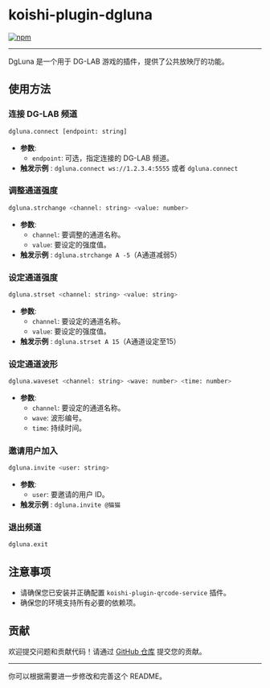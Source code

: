 # koishi-plugin-dgluna

[![npm](https://img.shields.io/npm/v/koishi-plugin-dgluna?style=flat-square)](https://www.npmjs.com/package/koishi-plugin-dgluna)



---



DgLuna 是一个用于 DG-LAB 游戏的插件，提供了公共放映厅的功能。


## 使用方法

### 连接 DG-LAB 频道

```bash
dgluna.connect [endpoint: string]
```

- **参数**: 
  - `endpoint`: 可选，指定连接的 DG-LAB 频道。
- **触发示例** : `dgluna.connect ws://1.2.3.4:5555` 或者 `dgluna.connect`

### 调整通道强度

```bash
dgluna.strchange <channel: string> <value: number>
```

- **参数**:
  - `channel`: 要调整的通道名称。
  - `value`: 要设定的强度值。
- **触发示例** : `dgluna.strchange A -5`（A通道减弱5）

### 设定通道强度

```bash
dgluna.strset <channel: string> <value: string>
```

- **参数**:
  - `channel`: 要设定的通道名称。
  - `value`: 要设定的强度值。
- **触发示例** : `dgluna.strset A 15`（A通道设定至15）
### 设定通道波形

```bash
dgluna.waveset <channel: string> <wave: number> <time: number>
```

- **参数**:
  - `channel`: 要设定的通道名称。
  - `wave`: 波形编号。
  - `time`: 持续时间。

### 邀请用户加入

```bash
dgluna.invite <user: string>
```

- **参数**:
  - `user`: 要邀请的用户 ID。
- **触发示例** : `dgluna.invite @猫猫`
### 退出频道

```bash
dgluna.exit
```

## 注意事项

- 请确保您已安装并正确配置 `koishi-plugin-qrcode-service` 插件。
- 确保您的环境支持所有必要的依赖项。

## 贡献

欢迎提交问题和贡献代码！请通过 [GitHub 仓库](#) 提交您的贡献。

---

你可以根据需要进一步修改和完善这个 README。